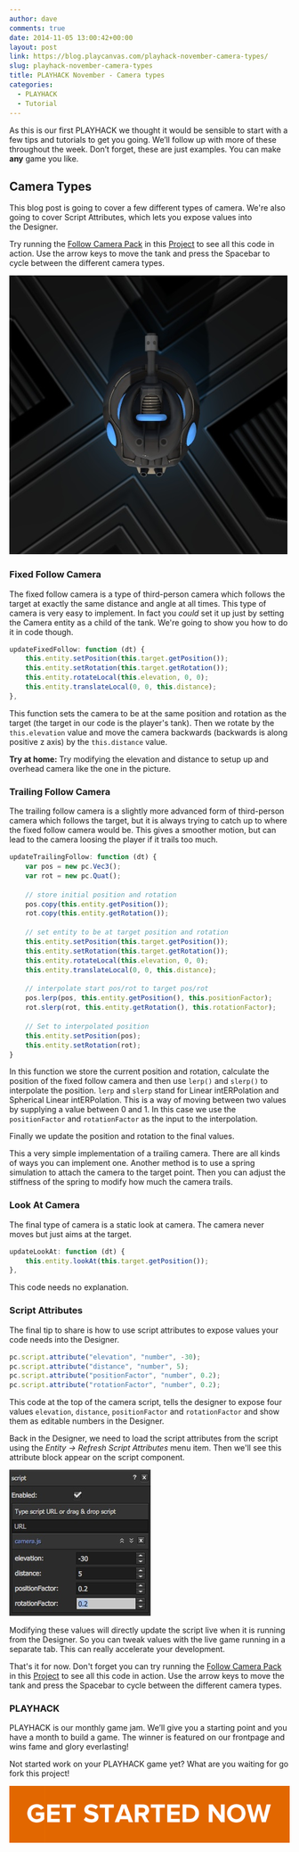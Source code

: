 ```yaml
---
author: dave
comments: true
date: 2014-11-05 13:00:42+00:00
layout: post
link: https://blog.playcanvas.com/playhack-november-camera-types/
slug: playhack-november-camera-types
title: PLAYHACK November - Camera types
categories:
  - PLAYHACK
  - Tutorial
---
```


As this is our first PLAYHACK we thought it would be sensible to start with a few tips and tutorials to get you going. We’ll follow up with more of these throughout the week. Don’t forget, these are just examples. You can make **any** game you like.

## Camera Types

This blog post is going to cover a few different types of camera. We're also going to cover Script Attributes, which lets you expose values into the Designer.

Try running the [Follow Camera Pack](https://playcanvas.com/editor/scene/343245) in this [Project](https://playcanvas.com/project/331849/overview/playhacknov) to see all this code in action. Use the arrow keys to move the tank and press the Spacebar to cycle between the different camera types.

[![PlayCanvas](/assets/media/playhack-tank.jpg)](/assets/media/playhack-tank.jpg)

### Fixed Follow Camera

The fixed follow camera is a type of third-person camera which follows the target at exactly the same distance and angle at all times. This type of camera is very easy to implement. In fact you *could* set it up just by setting the Camera entity as a child of the tank. We're going to show you how to do it in code though.

```javascript
updateFixedFollow: function (dt) {
    this.entity.setPosition(this.target.getPosition());
    this.entity.setRotation(this.target.getRotation());
    this.entity.rotateLocal(this.elevation, 0, 0);
    this.entity.translateLocal(0, 0, this.distance);
},
```

This function sets the camera to be at the same position and rotation as the target (the target in our code is the player's tank). Then we rotate by the `this.elevation` value and move the camera backwards (backwards is along positive z axis) by the `this.distance` value.

**Try at home:** Try modifying the elevation and distance to setup up and overhead camera like the one in the picture.

### Trailing Follow Camera

The trailing follow camera is a slightly more advanced form of third-person camera which follows the target, but it is always trying to catch up to where the fixed follow camera would be. This gives a smoother motion, but can lead to the camera loosing the player if it trails too much.

```javascript
updateTrailingFollow: function (dt) {
    var pos = new pc.Vec3();
    var rot = new pc.Quat();

    // store initial position and rotation
    pos.copy(this.entity.getPosition());
    rot.copy(this.entity.getRotation());

    // set entity to be at target position and rotation
    this.entity.setPosition(this.target.getPosition());
    this.entity.setRotation(this.target.getRotation());
    this.entity.rotateLocal(this.elevation, 0, 0);
    this.entity.translateLocal(0, 0, this.distance);

    // interpolate start pos/rot to target pos/rot
    pos.lerp(pos, this.entity.getPosition(), this.positionFactor);
    rot.slerp(rot, this.entity.getRotation(), this.rotationFactor);

    // Set to interpolated position
    this.entity.setPosition(pos);
    this.entity.setRotation(rot);
}
```

In this function we store the current position and rotation, calculate the position of the fixed follow camera and then use `lerp()` and `slerp()` to interpolate the position. `lerp` and `slerp` stand for Linear intERPolation and Spherical Linear intERPolation. This is a way of moving between two values by supplying a value between 0 and 1. In this case we use the `positionFactor` and `rotationFactor` as the input to the interpolation.

Finally we update the position and rotation to the final values.

This a very simple implementation of a trailing camera. There are all kinds of ways you can implement one. Another method is to use a spring simulation to attach the camera to the target point. Then you can adjust the stiffness of the spring to modify how much the camera trails.

### Look At Camera

The final type of camera is a static look at camera. The camera never moves but just aims at the target.

```javascript
updateLookAt: function (dt) {
    this.entity.lookAt(this.target.getPosition());
},
```

This code needs no explanation.

### Script Attributes

The final tip to share is how to use script attributes to expose values your code needs into the Designer.

```javascript
pc.script.attribute("elevation", "number", -30);
pc.script.attribute("distance", "number", 5);
pc.script.attribute("positionFactor", "number", 0.2);
pc.script.attribute("rotationFactor", "number", 0.2);
```

This code at the top of the camera script, tells the designer to expose four values `elevation`, `distance`, `positionFactor` and `rotationFactor` and show them as editable numbers in the Designer.

Back in the Designer, we need to load the script attributes from the script using the *Entity -> Refresh Script Attributes* menu item. Then we'll see this attribute block appear on the script component.

[![PLAYHACK_Camera](/assets/media/PLAYHACK_Camera.jpg)](/assets/media/PLAYHACK_Camera.jpg)

Modifying these values will directly update the script live when it is running from the Designer. So you can tweak values with the live game running in a separate tab. This can really accelerate your development.

That's it for now. Don't forget you can try running the [Follow Camera Pack](https://playcanvas.com/editor/scene/343245) in this [Project](https://playcanvas.com/project/331849/overview/playhacknov) to see all this code in action. Use the arrow keys to move the tank and press the Spacebar to cycle between the different camera types.

### PLAYHACK

PLAYHACK is our monthly game jam. We’ll give you a starting point and you have a month to build a game. The winner is featured on our frontpage and wins fame and glory everlasting!

Not started work on your PLAYHACK game yet? What are you waiting for go fork this project!

[![button](/assets/media/button-1.png)](https://playcanvas.com/project/331485/overview/playhack-nov-14)
